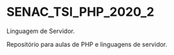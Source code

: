 # SENAC_TSI_PHP_2020_2

Linguagem de Servidor.

Repositório para aulas de PHP e linguagens de servidor.
